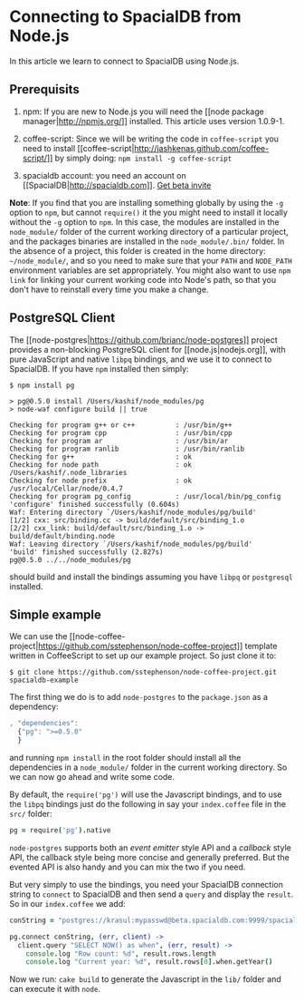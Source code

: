 # Connecting to SpacialDB from Node.js

In this article we learn to connect to SpacialDB using Node.js.

## Prerequisits

1. npm: If you are new to Node.js you will need the [[node package manager|http://npmjs.org/]] installed. This article uses version 1.0.9-1.

2. coffee-script: Since we will be writing the code in `coffee-script` you need to install [[coffee-script|http://jashkenas.github.com/coffee-script/]] by simply doing: `npm install -g coffee-script`

3. spacialdb account: you need an account on [[SpacialDB|http://spacialdb.com]]. <a class='button' href='mailto:info@spacialdb.com?try-node'> Get beta invite</a>

**Note**: If you find that you are installing something globally by using the `-g` option to `npm`, but cannot `require()` it the you might need to install it locally without the `-g` option to `npm`. In this case, the modules are installed in the `node_module/` folder of the current working directory of a particular project, and the packages binaries are installed in the `node_module/.bin/` folder. In the absence of a project, this folder is created in the home directory: `~/node_module/`, and so you need to make sure that your `PATH` and `NODE_PATH` environment variables are set appropriately. You might also want to use `npm link` for linking your current working code into  Node's  path,  so that you don't have to reinstall every time you make a change.

## PostgreSQL Client

The [[node-postgres|https://github.com/brianc/node-postgres]] project provides a non-blocking PostgreSQL client for [[node.js|nodejs.org]], with pure JavaScript and native `libpq` bindings, and we use it to connect to SpacialDB. If you have `npm` installed then simply:

```console
$ npm install pg

> pg@0.5.0 install /Users/kashif/node_modules/pg
> node-waf configure build || true

Checking for program g++ or c++          : /usr/bin/g++ 
Checking for program cpp                 : /usr/bin/cpp 
Checking for program ar                  : /usr/bin/ar 
Checking for program ranlib              : /usr/bin/ranlib 
Checking for g++                         : ok  
Checking for node path                   : ok /Users/kashif/.node_libraries 
Checking for node prefix                 : ok /usr/local/Cellar/node/0.4.7 
Checking for program pg_config           : /usr/local/bin/pg_config 
'configure' finished successfully (0.604s)
Waf: Entering directory `/Users/kashif/node_modules/pg/build'
[1/2] cxx: src/binding.cc -> build/default/src/binding_1.o
[2/2] cxx_link: build/default/src/binding_1.o -> build/default/binding.node
Waf: Leaving directory `/Users/kashif/node_modules/pg/build'
'build' finished successfully (2.827s)
pg@0.5.0 ../../node_modules/pg 
```

should build and install the bindings assuming you have `libpq` or `postgresql` installed.

## Simple example

We can use the [[node-coffee-project|https://github.com/sstephenson/node-coffee-project]] template written in CoffeeScript to set up our example project. So just clone it to:

```console
$ git clone https://github.com/sstephenson/node-coffee-project.git spacialdb-example
```

The first thing we do is to add `node-postgres` to the `package.json` as a dependency:

```javascript
, "dependencies":
  {"pg": ">=0.5.0"
  }
```
and running `npm install` in the root folder should install all the dependencies in a `node_module/` folder in the current working directory. So we can now go ahead and write some code.

By default, the `require('pg')` will use the Javascript bindings, and to use the `libpq` bindings just do the following in say your `index.coffee` file in the `src/` folder:

```coffeescript
pg = require('pg').native
```

`node-postgres` supports both an *event emitter* style API and a *callback* style API, the callback style being  more concise and generally preferred. But the evented API is also handy and you can mix the two if you need.

But very simply to use the bindings, you need your SpacialDB connection string to `connect` to SpacialDB and then send a `query` and display the `result`. So in our `index.coffee` we add:

```coffeescript
conString = "postgres://krasul:mypasswd@beta.spacialdb.com:9999/spacialdb0_krasul"

pg.connect conString, (err, client) ->
  client.query "SELECT NOW() as when", (err, result) ->
    console.log "Row count: %d", result.rows.length
    console.log "Current year: %d", result.rows[0].when.getYear()
```

Now we run: `cake build` to generate the Javascript in the `lib/` folder and can execute it with `node`.